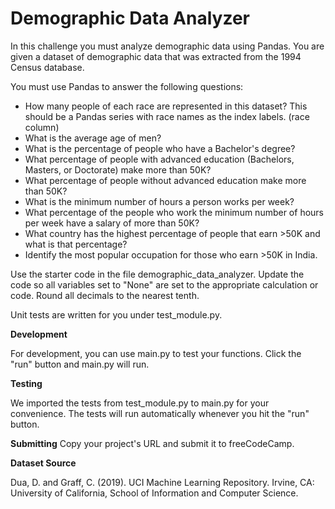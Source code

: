 # Demographic Data Analyzer

In this challenge you must analyze demographic data using Pandas. You are given a dataset of demographic data that was extracted from the 1994 Census database.

You must use Pandas to answer the following questions:

+ How many people of each race are represented in this dataset? This should be a Pandas series with race names as the index labels. (race column)
+ What is the average age of men?
+ What is the percentage of people who have a Bachelor's degree?
+ What percentage of people with advanced education (Bachelors, Masters, or Doctorate) make more than 50K?
+ What percentage of people without advanced education make more than 50K?
+ What is the minimum number of hours a person works per week?
+ What percentage of the people who work the minimum number of hours per week have a salary of more than 50K?
+ What country has the highest percentage of people that earn >50K and what is that percentage?
+ Identify the most popular occupation for those who earn >50K in India.

Use the starter code in the file demographic_data_analyzer. Update the code so all variables set to "None" are set to the appropriate calculation or code. Round all decimals to the nearest tenth.

Unit tests are written for you under test_module.py.

**Development**

For development, you can use main.py to test your functions. Click the "run" button and main.py will run.

**Testing**

We imported the tests from test_module.py to main.py for your convenience. The tests will run automatically whenever you hit the "run" button.

**Submitting**
Copy your project's URL and submit it to freeCodeCamp.

**Dataset Source**

Dua, D. and Graff, C. (2019). UCI Machine Learning Repository. Irvine, CA: University of California, School of Information and Computer Science.

